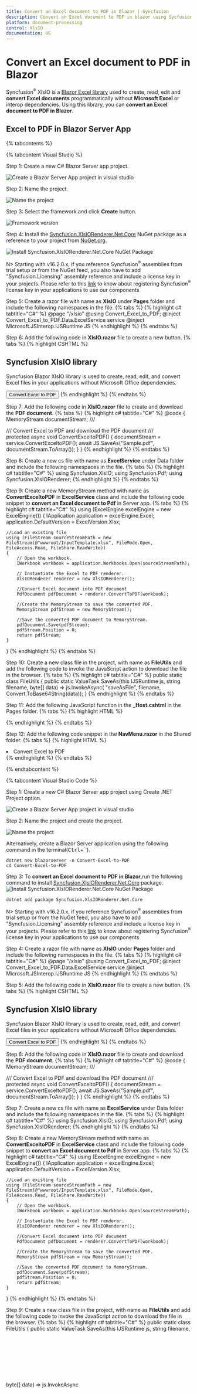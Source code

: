 ```yaml
---
title: Convert an Excel document to PDF in Blazor | Syncfusion
description: Convert an Excel document to PDF in blazor using Sycfusion Blazor Excel library (XlsIO) without Microsoft Excel or interop dependencies.
platform: document-processing
control: XlsIO
documentation: UG
---
```


# Convert an Excel document to PDF in Blazor

Syncfusion<sup>&reg;</sup> XlsIO is a [Blazor Excel library](https://www.syncfusion.com/document-processing/excel-framework/blazor/excel-library) used to create, read, edit and **convert Excel documents** programmatically without **Microsoft Excel** or interop dependencies. Using this library, you can **convert an Excel document to PDF in Blazor**.

## Excel to PDF in Blazor Server App

{% tabcontents %}

{% tabcontent Visual Studio %}

Step 1: Create a new C# Blazor Server app project.

![Create a Blazor Server App project in visual studio](Blazor_images\Blazor_images_Server_App.png)

Step 2: Name the project.

![Name the project](Blazor_images\Blazor_VSimages_ProjectName.png)

Step 3: Select the framework and click **Create** button.

![Framework version](Blazor_images\Blazor_images_Server_App_Framework.png)

Step 4: Install the [Syncfusion.XlsIORenderer.Net.Core](https://www.nuget.org/packages/Syncfusion.XlsIORenderer.Net.Core) NuGet package as a reference to your project from [NuGet.org](https://www.nuget.org/).

![Install Syncfusion.XlsIORenderer.Net.Core NuGet Package](Blazor_images\Blazor_images_Server_App_Nuget.png)

N> Starting with v16.2.0.x, if you reference Syncfusion<sup>&reg;</sup> assemblies from trial setup or from the NuGet feed, you also have to add "Syncfusion.Licensing" assembly reference and include a license key in your projects. Please refer to this [link](https://help.syncfusion.com/common/essential-studio/licensing/overview) to know about registering Syncfusion<sup>&reg;</sup> license key in your applications to use our components

Step 5: Create a razor file with name as **XlsIO** under **Pages** folder and include the following namespaces in the file.
{% tabs %}
{% highlight c# tabtitle="C#" %}
@page "/xlsio"
@using Convert_Excel_to_PDF;
@inject Convert_Excel_to_PDF.Data.ExcelService service
@inject Microsoft.JSInterop.IJSRuntime JS
{% endhighlight %}
{% endtabs %}

Step 6: Add the following code in **XlsIO.razor** file to create a new button.
{% tabs %}
{% highlight CSHTML %}
<h2>Syncfusion XlsIO library </h2>
<p>Syncfusion Blazor XlsIO library is used to create, read, edit, and convert Excel files in your applications without Microsoft Office dependencies.</p>
<button class="btn btn-primary" @onclick="@ConvertExceltoPDF">Convert Excel to PDF</button>
{% endhighlight %}
{% endtabs %}

Step 7: Add the following code in **XlsIO.razor** file to create and download the **PDF document**.
{% tabs %}
{% highlight c# tabtitle="C#" %}
@code {
    MemoryStream documentStream;
    /// <summary>
    /// Convert Excel to PDF and download the PDF document
    /// </summary>
    protected async void ConvertExceltoPDF()
    {
        documentStream = service.ConvertExceltoPDF();
        await JS.SaveAs("Sample.pdf", documentStream.ToArray());
    }
}
{% endhighlight %}
{% endtabs %}

Step 8: Create a new cs file with name as **ExcelService** under Data folder and include the following namespaces in the file.
{% tabs %}
{% highlight c# tabtitle="C#" %}
using Syncfusion.XlsIO;
using Syncfusion.Pdf;
using Syncfusion.XlsIORenderer;
{% endhighlight %}
{% endtabs %}

Step 9: Create a new MemoryStream method with name as **ConvertExceltoPDF** in **ExcelService** class and include the following code snippet to **convert an Excel document to Pdf** in Server app.
{% tabs %}
{% highlight c# tabtitle="C#" %}
using (ExcelEngine excelEngine = new ExcelEngine())
{
    IApplication application = excelEngine.Excel;
    application.DefaultVersion = ExcelVersion.Xlsx;

    //Load an existing file
    using (FileStream sourceStreamPath = new FileStream(@"wwwroot/InputTemplate.xlsx", FileMode.Open, FileAccess.Read, FileShare.ReadWrite))
    {
        // Open the workbook.
        IWorkbook workbook = application.Workbooks.Open(sourceStreamPath);

        // Instantiate the Excel to PDF renderer.
        XlsIORenderer renderer = new XlsIORenderer();

        //Convert Excel document into PDF document 
        PdfDocument pdfDocument = renderer.ConvertToPDF(workbook);

        //Create the MemoryStream to save the converted PDF.      
        MemoryStream pdfStream = new MemoryStream();

        //Save the converted PDF document to MemoryStream.
        pdfDocument.Save(pdfStream);
        pdfStream.Position = 0;
        return pdfStream;
    }
}
{% endhighlight %}
{% endtabs %}

Step 10: Create a new class file in the project, with name as **FileUtils** and add the following code to invoke the JavaScript action to download the file in the browser.
{% tabs %}
{% highlight c# tabtitle="C#" %}
public static class FileUtils
{
    public static ValueTask<object> SaveAs(this IJSRuntime js, string filename, byte[] data)
        => js.InvokeAsync<object>(
            "saveAsFile",
            filename,
            Convert.ToBase64String(data));
}
{% endhighlight %}
{% endtabs %}

Step 11: Add the following JavaScript function in the **_Host.cshtml** in the Pages folder.
{% tabs %}
{% highlight HTML %}
<script type="text/javascript">
    function saveAsFile(filename, bytesBase64) {
        if (navigator.msSaveBlob) {
            //Download document in Edge browser
            var data = window.atob(bytesBase64);
            var bytes = new Uint8Array(data.length);
            for (var i = 0; i < data.length; i++) {
                bytes[i] = data.charCodeAt(i);
            }
            var blob = new Blob([bytes.buffer], { type: "application/octet-stream" });
            navigator.msSaveBlob(blob, filename);
        }
        else {
            var link = document.createElement('a');
            link.download = filename;
            link.href = "data:application/octet-stream;base64," + bytesBase64;
            document.body.appendChild(link); // Needed for Firefox
            link.click();
            document.body.removeChild(link);
        }
    }
</script>
{% endhighlight %}
{% endtabs %}

Step 12: Add the following code snippet in the **NavMenu.razor** in the Shared folder.
{% tabs %}
{% highlight HTML %}
<li class="nav-item px-3">
    <NavLink class="nav-link" href="xlsio">
        <span class="oi oi-list-rich" aria-hidden="true"></span> Convert Excel to PDF
    </NavLink>
</li>
{% endhighlight %}
{% endtabs %}

{% endtabcontent %}

{% tabcontent Visual Studio Code %}

Step 1: Create a new C# Blazor Server app project using Create .NET Project option.

![Create a Blazor Server App project in visual studio](Blazor_images\Blazor_VSimages_Server_App.png)

Step 2: Name the project and create the project.

![Name the project](Blazor_images\Blazor_VSimages_Server_App_ProjectName.png)

Alternatively, create a Blazor Server application using the following command in the terminal(<kbd>Ctrl</kbd>+<kbd>`</kbd>).

```
dotnet new blazorserver -n Convert-Excel-to-PDF
cd Convert-Excel-to-PDF
```

Step 3: To **convert an Excel document to PDF in Blazor**,run the following command to  install [Syncfusion.XlsIORenderer.Net.Core](https://www.nuget.org/packages/Syncfusion.XlsIORenderer.Net.Core) package.
![Install Syncfusion.XlsIORenderer.Net.Core NuGet Package](Blazor_images\Blazor_VSimages_Server_App_Nuget.png)

```
dotnet add package Syncfusion.XlsIORenderer.Net.Core
```

N> Starting with v16.2.0.x, if you reference Syncfusion<sup>&reg;</sup> assemblies from trial setup or from the NuGet feed, you also have to add "Syncfusion.Licensing" assembly reference and include a license key in your projects. Please refer to this [link](https://help.syncfusion.com/common/essential-studio/licensing/overview) to know about registering Syncfusion<sup>&reg;</sup> license key in your applications to use our components

Step 4: Create a razor file with name as **XlsIO** under **Pages** folder and include the following namespaces in the file.
{% tabs %}
{% highlight c# tabtitle="C#" %}
@page "/xlsio"
@using Convert_Excel_to_PDF;
@inject Convert_Excel_to_PDF.Data.ExcelService service
@inject Microsoft.JSInterop.IJSRuntime JS
{% endhighlight %}
{% endtabs %}

Step 5: Add the following code in **XlsIO.razor** file to create a new button.
{% tabs %}
{% highlight CSHTML %}
<h2>Syncfusion XlsIO library </h2>
<p>Syncfusion Blazor XlsIO library is used to create, read, edit, and convert Excel files in your applications without Microsoft Office dependencies.</p>
<button class="btn btn-primary" @onclick="@ConvertExceltoPDF">Convert Excel to PDF</button>
{% endhighlight %}
{% endtabs %}

Step 6: Add the following code in **XlsIO.razor** file to create and download the **PDF document**.
{% tabs %}
{% highlight c# tabtitle="C#" %}
@code {
    MemoryStream documentStream;
    /// <summary>
    /// Convert Excel to PDF and download the PDF document
    /// </summary>
    protected async void ConvertExceltoPDF()
    {
        documentStream = service.ConvertExceltoPDF();
        await JS.SaveAs("Sample.pdf", documentStream.ToArray());
    }
}
{% endhighlight %}
{% endtabs %}

Step 7: Create a new cs file with name as **ExcelService** under Data folder and include the following namespaces in the file.
{% tabs %}
{% highlight c# tabtitle="C#" %}
using Syncfusion.XlsIO;
using Syncfusion.Pdf;
using Syncfusion.XlsIORenderer;
{% endhighlight %}
{% endtabs %}

Step 8: Create a new MemoryStream method with name as **ConvertExceltoPDF** in **ExcelService** class and include the following code snippet to **convert an Excel document to Pdf** in Server app.
{% tabs %}
{% highlight c# tabtitle="C#" %}
using (ExcelEngine excelEngine = new ExcelEngine())
{
    IApplication application = excelEngine.Excel;
    application.DefaultVersion = ExcelVersion.Xlsx;

    //Load an existing file
    using (FileStream sourceStreamPath = new FileStream(@"wwwroot/InputTemplate.xlsx", FileMode.Open, FileAccess.Read, FileShare.ReadWrite))
    {
        // Open the workbook.
        IWorkbook workbook = application.Workbooks.Open(sourceStreamPath);

        // Instantiate the Excel to PDF renderer.
        XlsIORenderer renderer = new XlsIORenderer();

        //Convert Excel document into PDF document 
        PdfDocument pdfDocument = renderer.ConvertToPDF(workbook);

        //Create the MemoryStream to save the converted PDF.      
        MemoryStream pdfStream = new MemoryStream();

        //Save the converted PDF document to MemoryStream.
        pdfDocument.Save(pdfStream);
        pdfStream.Position = 0;
        return pdfStream;
    }
}
{% endhighlight %}
{% endtabs %}

Step 9: Create a new class file in the project, with name as **FileUtils** and add the following code to invoke the JavaScript action to download the file in the browser.
{% tabs %}
{% highlight c# tabtitle="C#" %}
public static class FileUtils
{
    public static ValueTask<object> SaveAs(this IJSRuntime js, string filename, byte[] data)
        => js.InvokeAsync<object>(
            "saveAsFile",
            filename,
            Convert.ToBase64String(data));
}
{% endhighlight %}
{% endtabs %}

Step 10: Add the following JavaScript function in the **_Host.cshtml** in the Pages folder.
{% tabs %}
{% highlight HTML %}
<script type="text/javascript">
    function saveAsFile(filename, bytesBase64) {
        if (navigator.msSaveBlob) {
            //Download document in Edge browser
            var data = window.atob(bytesBase64);
            var bytes = new Uint8Array(data.length);
            for (var i = 0; i < data.length; i++) {
                bytes[i] = data.charCodeAt(i);
            }
            var blob = new Blob([bytes.buffer], { type: "application/octet-stream" });
            navigator.msSaveBlob(blob, filename);
        }
        else {
            var link = document.createElement('a');
            link.download = filename;
            link.href = "data:application/octet-stream;base64," + bytesBase64;
            document.body.appendChild(link); // Needed for Firefox
            link.click();
            document.body.removeChild(link);
        }
    }
</script>
{% endhighlight %}
{% endtabs %}

Step 11: Add the following code snippet in the **NavMenu.razor** in the Shared folder.
{% tabs %}
{% highlight HTML %}
<li class="nav-item px-3">
    <NavLink class="nav-link" href="xlsio">
        <span class="oi oi-list-rich" aria-hidden="true"></span> Convert Excel to PDF
    </NavLink>
</li>
{% endhighlight %}
{% endtabs %}

{% endtabcontent %}

{% endtabcontents %}

A complete working example of how to convert an Excel document to PDF in Blazor Server App is present on [this GitHub page](https://github.com/SyncfusionExamples/XlsIO-Examples/tree/master/Getting%20Started/Blazor/Server%20Side/Convert%20Excel%20to%20PDF).

By executing the program, you will get the **PDF document** as follows.

![Output File in Blazor Server App](Blazor_images\Blazor_images_Server_and_Client_App_Output.png)

Click [here](https://www.syncfusion.com/document-processing/excel-framework/blazor) to explore the rich set of Syncfusion<sup>&reg;</sup> Excel library (XlsIO) features.

An online sample link to [convert an Excel document to PDF](https://blazor.syncfusion.com/demos/excel/excel-to-pdf?theme=fluent) in Blazor.

## Excel to PDF in Blazor WASM app

{% tabcontents %}

{% tabcontent Visual Studio %}
Step 1: Create a new C# Blazor WASM app project.

![Create a Blazor Wasm App project in visual studio](Blazor_images\Blazor_VSimages_Client_App.png)

Step 2: Name the project and create the project.

![Name the project](Blazor_images\Blazor_VSimages_ProjectName.png)

Alternatively, create a Blazor WASM application using the following command in the terminal(<kbd>Ctrl</kbd>+<kbd>`</kbd>).

```
dotnet new blazorwasm -o Convert-Excel-to-PDF
cd Convert-Excel-to-PDF
```

Step 3. To **convert an Excel document to PDF in Blazor**,run the following command to  install [SkiaSharp.Views.Blazor](https://www.nuget.org/packages/SkiaSharp.views.Blazor) along with [Syncfusion.XlsIORenderer.Net.Core](https://www.nuget.org/packages/Syncfusion.XlsIORenderer.Net.Core).
![Install SkiaSharp.NativeAssets.WebAssembly NuGet Package](Blazor_images\Blazor_VSimages_Client_Nuget1.png)
![Install Syncfusion.XlsIORenderer.Net.Core NuGet Package](Blazor_images\Blazor_VSimages_Client_Nuget2.png)

```
dotnet add package SkiaSharp.Views.Blazor
dotnet add package Syncfusion.XlsIORenderer.Net.Core
```

{% endtabcontent %}

{% endtabcontents %}

N> Starting with v16.2.0.x, if you reference Syncfusion<sup>&reg;</sup> assemblies from trial setup or from the NuGet feed, you also have to add "Syncfusion.Licensing" assembly reference and include a license key in your projects. Please refer to this [link](https://help.syncfusion.com/common/essential-studio/licensing/overview) to know about registering Syncfusion<sup>&reg;</sup> license key in your application to use our components.

Step 4: Add the following ItemGroup tag in the **Blazor WASM csproj** file.
{% tabs %}
{% highlight XAML  %}
<ItemGroup>
    <NativeFileReference Include="$(SkiaSharpStaticLibraryPath)\2.0.23\*.a" />
</ItemGroup>
{% endhighlight %}
{% endtabs %}

N> Install this wasm-tools and wasm-tools-net6 by using the "dotnet workload install wasm-tools" and "dotnet workload install wasm-tools-net6" commands in your command prompt respectively if you are facing issues related to Skiasharp during runtime.

Step 5: Enable the following property in the Blazor WASM csproj file.

{% tabs %}
{% highlight XAML %}
<PropertyGroup>
    <WasmNativeStrip>true</WasmNativeStrip>
</PropertyGroup>
{% endhighlight %}
{% endtabs %}

Step 6: Create a razor file with name as **XlsIO** under **Pages** folder and include the following namespaces in the file.
{% tabs %}
{% highlight c# tabtitle="C#" %}
@page "/xlsio"
@using Syncfusion.XlsIO
@using Syncfusion.Pdf
@using Syncfusion.XlsIORenderer
@inject Microsoft.JSInterop.IJSRuntime JS
@inject HttpClient client
{% endhighlight %}
{% endtabs %}

Step 7: Add the following code to create a new button.
{% tabs %}
{% highlight CSHTML %}
<h2>Syncfusion XlsIO library</h2>
<p>Syncfusion Blazor XlsIO library used to create, read, edit, and convert DocIO files in your applications without Microsoft Office dependencies.</p>
<button class="btn btn-primary" @onclick="@ExcelToPDF">Convert Excel to PDF</button>
{% endhighlight %}
{% endtabs %}

Step 8: Create a new async method with name as **ExcelToPDF** and include the following code snippet to **create an Excel document in Blazor** WASM app.
{% tabs %}
{% highlight c# tabtitle="C#" %}
using (ExcelEngine excelEngine = new ExcelEngine())
{
    IApplication application = excelEngine.Excel;
    application.DefaultVersion = ExcelVersion.Xlsx;

    //Load an existing file
    using (Stream inputStream = await client.GetStreamAsync("Data/InputTemplate.xlsx"))
    {
        // Open the workbook.
        IWorkbook workbook = application.Workbooks.Open(inputStream);

        // Instantiate the Excel to PDF renderer.
        XlsIORenderer renderer = new XlsIORenderer();

        //Convert Excel document into PDF document
        PdfDocument pdfDocument = renderer.ConvertToPDF(workbook);

        //Create the MemoryStream to save the converted PDF.
        MemoryStream pdfStream = new MemoryStream();

        //Save the converted PDF document to MemoryStream.
        pdfDocument.Save(pdfStream);
        pdfStream.Position = 0;

        //Download PDF file in the browser.
        await JS.SaveAs("Output.pdf", pdfStream.ToArray());
    }
}
{% endhighlight %}
{% endtabs %}

Step 9: Create a class file with **FileUtils** name and add the following code to invoke the JavaScript action to download the file in the browser.
{% tabs %}
{% highlight c# tabtitle="C#" %}
public static class FileUtils
{
    public static ValueTask<object> SaveAs(this IJSRuntime js, string filename, byte[] data)
       => js.InvokeAsync<object>(
            "saveAsFile",
            filename,
            Convert.ToBase64String(data));
}
{% endhighlight %}
{% endtabs %}

Step 10: Add the following JavaScript function in the **Index.html** file present under **wwwroot**.
{% tabs %}
{% highlight HTML %}
<script type="text/javascript">
    function saveAsFile(filename, bytesBase64) {
        if (navigator.msSaveBlob) {
            //Download document in Edge browser
            var data = window.atob(bytesBase64);
            var bytes = new Uint8Array(data.length);
            for (var i = 0; i < data.length; i++) {
                bytes[i] = data.charCodeAt(i);
            }
            var blob = new Blob([bytes.buffer], { type: "application/octet-stream" });
            navigator.msSaveBlob(blob, filename);
        }
        else {
            var link = document.createElement('a');
            link.download = filename;
            link.href = "data:application/octet-stream;base64," + bytesBase64;
            document.body.appendChild(link); // Needed for Firefox
            link.click();
            document.body.removeChild(link);
        }
    }
</script>
{% endhighlight %}
{% endtabs %}

Step 11: Add the following code snippet in the **NavMenu.razor** in the Shared folder
{% tabs %}
{% highlight CSHTML %}
<li class="nav-item px-3">
    <NavLink class="nav-link" href="xlsio">
        <span class="oi oi-list-rich" aria-hidden="true"></span> Convert Excel to PDF
    </NavLink>
</li>
{% endhighlight %}
{% endtabs %}

A complete working example of how to convert an Excel document to PDF in Blazor WASM App is present on [this GitHub page](https://github.com/SyncfusionExamples/XlsIO-Examples/tree/master/Getting%20Started/Blazor/Client%20Side/Convert%20Excel%20to%20PDF).

By executing the program, you will get the **PDF document** as follows.

![Output File in Blazor Client App](Blazor_images\Blazor_images_Server_and_Client_App_Output.png)

N> To convert Excel to PDF, it is necessary to access the font stream internally. However, this cannot be done automatically in a Blazor WASM application. Therefore, we recommend using a Server app, even though Excel to PDF conversion works in a WASM app.

Click [here](https://www.syncfusion.com/document-processing/excel-framework/blazor) to explore the rich set of Syncfusion<sup>&reg;</sup> Excel library (XlsIO) features.

An online sample link to [convert an Excel document to PDF](https://blazor.syncfusion.com/demos/excel/excel-to-pdf?theme=fluent) in Blazor.

